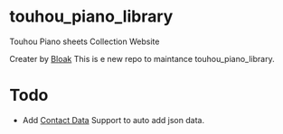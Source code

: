 # touhou_piano_library

Touhou Piano sheets Collection Website

Creater by [Bloak](https://github.com/Bloak/Bloak.github.io/tree/master/touhou_piano_library) This is e new repo to maintance touhou_piano_library.

# Todo

- Add [Contact Data](https://github.com/SMGoro/contact-data) Support to auto add json data.
